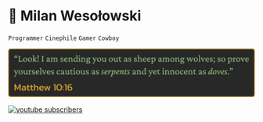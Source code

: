 # 🐍 Milan Wesołowski

`Programmer`
`Cinephile`
`Gamer`
`Cowboy`

<p align="center">
<img src="BibleQuote.png" alt="Matthew 10:16">
</p>

<p align="left">
  <a href="https://www.filmweb.pl/user/Nalimos">
  <img alt="youtube subscribers" title="Subscribe to my YouTube channel" src="https://img.shields.io/badge/Filmweb-%23e2a917?style=for-the-badge"/>
  </a>
</p>
